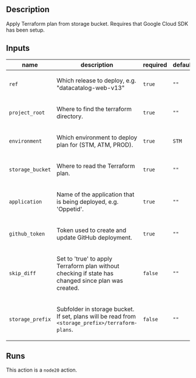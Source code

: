 ## Description

Apply Terraform plan from storage bucket. Requires that Google Cloud SDK has been setup.


## Inputs

| name | description | required | default |
| --- | --- | --- | --- |
| `ref` | <p>Which release to deploy, e.g. "datacatalog-web-v13"</p> | `true` | `""` |
| `project_root` | <p>Where to find the terraform directory.</p> | `true` | `""` |
| `environment` | <p>Which environment to deploy plan for (STM, ATM, PROD).</p> | `true` | `STM` |
| `storage_bucket` | <p>Where to read the Terraform plan.</p> | `true` | `""` |
| `application` | <p>Name of the application that is being deployed, e.g. 'Oppetid'.</p> | `true` | `""` |
| `github_token` | <p>Token used to create and update GitHub deployment.</p> | `true` | `""` |
| `skip_diff` | <p>Set to 'true' to apply Terraform plan without checking if state has changed since plan was created.</p> | `false` | `""` |
| `storage_prefix` | <p>Subfolder in storage bucket. If set, plans will be read from <code>&lt;storage_prefix&gt;/terraform-plans</code>.</p> | `false` | `""` |


## Runs

This action is a `node20` action.


